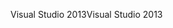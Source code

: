 <span data-ttu-id="ee758-101">Visual Studio 2013</span><span class="sxs-lookup"><span data-stu-id="ee758-101">Visual Studio 2013</span></span>